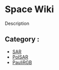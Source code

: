 # Space Wiki

Description

## Category :

  * [SAR](sar.md)
  * [PoISAR](sar.md)
  * [PauliRGB](paulirgb.md)




